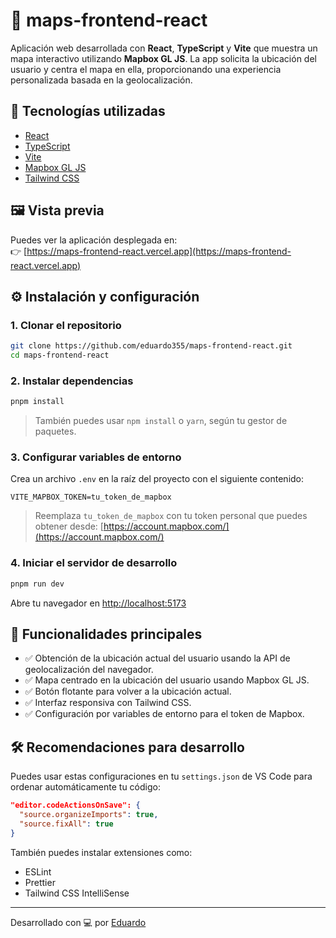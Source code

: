 # 📍 maps-frontend-react

Aplicación web desarrollada con **React**, **TypeScript** y **Vite** que muestra un mapa interactivo utilizando **Mapbox GL JS**. La app solicita la ubicación del usuario y centra el mapa en ella, proporcionando una experiencia personalizada basada en la geolocalización.

## 🚀 Tecnologías utilizadas

- [React](https://reactjs.org/)
- [TypeScript](https://www.typescriptlang.org/)
- [Vite](https://vitejs.dev/)
- [Mapbox GL JS](https://docs.mapbox.com/mapbox-gl-js/)
- [Tailwind CSS](https://tailwindcss.com/)

## 🖼️ Vista previa

Puedes ver la aplicación desplegada en:  
👉 [https://maps-frontend-react.vercel.app](https://maps-frontend-react.vercel.app)

## ⚙️ Instalación y configuración

### 1. Clonar el repositorio

```bash
git clone https://github.com/eduardo355/maps-frontend-react.git
cd maps-frontend-react
```

### 2. Instalar dependencias

```bash
pnpm install
```

> También puedes usar `npm install` o `yarn`, según tu gestor de paquetes.

### 3. Configurar variables de entorno

Crea un archivo `.env` en la raíz del proyecto con el siguiente contenido:

```env
VITE_MAPBOX_TOKEN=tu_token_de_mapbox
```

> Reemplaza `tu_token_de_mapbox` con tu token personal que puedes obtener desde: [https://account.mapbox.com/](https://account.mapbox.com/)

### 4. Iniciar el servidor de desarrollo

```bash
pnpm run dev
```

Abre tu navegador en [http://localhost:5173](http://localhost:5173)

## 🧭 Funcionalidades principales

- ✅ Obtención de la ubicación actual del usuario usando la API de geolocalización del navegador.
- ✅ Mapa centrado en la ubicación del usuario usando Mapbox GL JS.
- ✅ Botón flotante para volver a la ubicación actual.
- ✅ Interfaz responsiva con Tailwind CSS.
- ✅ Configuración por variables de entorno para el token de Mapbox.

## 🛠 Recomendaciones para desarrollo

Puedes usar estas configuraciones en tu `settings.json` de VS Code para ordenar automáticamente tu código:

```json
"editor.codeActionsOnSave": {
  "source.organizeImports": true,
  "source.fixAll": true
}
```

También puedes instalar extensiones como:

- ESLint
- Prettier
- Tailwind CSS IntelliSense

---

Desarrollado con 💻 por [Eduardo](https://github.com/eduardo355)
```
